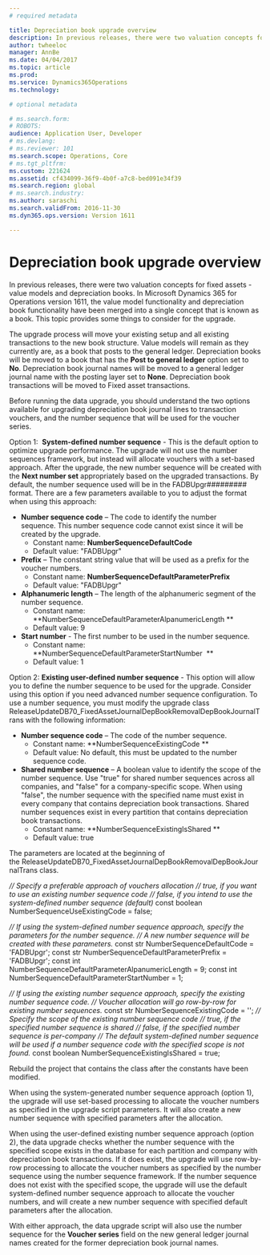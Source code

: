 ```yaml
---
# required metadata

title: Depreciation book upgrade overview
description: In previous releases, there were two valuation concepts for fixed assets -  value models and depreciation books. In Microsoft Dynamics 365 for Operations version 1611, the value model functionality and depreciation book functionality have been merged into a single concept that is known as a book. This topic provides some things to consider for the upgrade. 
author: twheeloc
manager: AnnBe
ms.date: 04/04/2017
ms.topic: article
ms.prod: 
ms.service: Dynamics365Operations
ms.technology: 

# optional metadata

# ms.search.form: 
# ROBOTS: 
audience: Application User, Developer
# ms.devlang: 
# ms.reviewer: 101
ms.search.scope: Operations, Core
# ms.tgt_pltfrm: 
ms.custom: 221624
ms.assetid: cf434099-36f9-4b0f-a7c8-bed091e34f39
ms.search.region: global
# ms.search.industry: 
ms.author: saraschi
ms.search.validFrom: 2016-11-30
ms.dyn365.ops.version: Version 1611

---
```


# Depreciation book upgrade overview

In previous releases, there were two valuation concepts for fixed assets -  value models and depreciation books. In Microsoft Dynamics 365 for Operations version 1611, the value model functionality and depreciation book functionality have been merged into a single concept that is known as a book. This topic provides some things to consider for the upgrade. 

The upgrade process will move your existing setup and all existing transactions to the new book structure. Value models will remain as they currently are, as a book that posts to the general ledger. Depreciation books will be moved to a book that has the **Post to general ledger** option set to **No**. Depreciation book journal names will be moved to a general ledger journal name with the posting layer set to **None**. Depreciation book transactions will be moved to Fixed asset transactions. 

Before running the data upgrade, you should understand the two options available for upgrading depreciation book journal lines to transaction vouchers, and the number sequence that will be used for the voucher series. 

Option 1:  **System-defined number sequence** - This is the default option to optimize upgrade performance. The upgrade will not use the number sequences framework, but instead will allocate vouchers with a set-based approach. After the upgrade, the new number sequence will be created with the **Next number set** appropriately based on the upgraded transactions. By default, the number sequence used will be in the FADBUpgr\#\#\#\#\#\#\#\#\# format. There are a few parameters available to you to adjust the format when using this approach:

-   **Number sequence code** – The code to identify the number sequence. This number sequence code cannot exist since it will be created by the upgrade.
    -   Constant name: **NumberSequenceDefaultCode**
    -   Default value: "FADBUpgr"
-   **Prefix** – The constant string value that will be used as a prefix for the voucher numbers.
    -   Constant name: **NumberSequenceDefaultParameterPrefix**
    -   Default value: "FADBUpgr"
-   **Alphanumeric length** – The length of the alphanumeric segment of the number sequence.
    -   Constant name: **NumberSequenceDefaultParameterAlpanumericLength **
    -   Default value: 9
-   **Start number** - The first number to be used in the number sequence.
    -   Constant name: **NumberSequenceDefaultParameterStartNumber  **
    -   Default value: 1

Option 2: **Existing user-defined number sequence** - This option will allow you to define the number sequence to be used for the upgrade. Consider using this option if you need advanced number sequence configuration. To use a number sequence, you must modify the upgrade class ReleaseUpdateDB70\_FixedAssetJournalDepBookRemovalDepBookJournalTrans with the following information:

-   **Number sequence code** – The code of the number sequence.
    -   Constant name: **NumberSequenceExistingCode **
    -   Default value: No default, this must be updated to the number sequence code.
-   **Shared number sequence** – A boolean value to identify the scope of the number sequence. Use "true" for shared number sequences across all companies, and "false" for a company-specific scope. When using "false", the number sequence with the specified name must exist in every company that contains depreciation book transactions. Shared number sequences exist in every partition that contains depreciation book transactions.
    -   Constant name: **NumberSequenceExistingIsShared **
    -   Default value: true

The parameters are located at the beginning of the ReleaseUpdateDB70\_FixedAssetJournalDepBookRemovalDepBookJournalTrans class. 

*// Specify a preferable approach of vouchers allocation* 
*// true, if you want to use an existing number sequence code* 
*// false, if you intend to use the system-defined number sequence (default)* const boolean NumberSequenceUseExistingCode = false;  

*// If using the system-defined number sequence approach, specify the parameters for the number sequence.*
*// A new number sequence will be created with these parameters.* 
const str NumberSequenceDefaultCode = 'FADBUpgr'; 
const str NumberSequenceDefaultParameterPrefix = 'FADBUpgr'; 
const int NumberSequenceDefaultParameterAlpanumericLength = 9; 
const int NumberSequenceDefaultParameterStartNumber = 1;   

*// If using the existing number sequence approach, specify the existing number sequence code.* 
*// Voucher allocation will go row-by-row for existing number sequences.* 
const str NumberSequenceExistingCode = ''; 
*// Specify the scope of the existing number sequence code* 
*// true, if the specified number sequence is shared* 
*// false, if the specified number sequence is per-company* 
*// The default system-defined number sequence will be used if a number sequence code with the specified scope is not found.* 
const boolean NumberSequenceExistingIsShared = true; 

Rebuild the project that contains the class after the constants have been modified. 

When using the system-generated number sequence approach (option 1), the upgrade will use set-based processing to allocate the voucher numbers as specified in the upgrade script parameters. It will also create a new number sequence with specified parameters after the allocation. 

When using the user-defined existing number sequence approach (option 2), the data upgrade checks whether the number sequence with the specified scope exists in the database for each partition and company with depreciation book transactions. If it does exist, the upgrade will use row-by-row processing to allocate the voucher numbers as specified by the number sequence using the number sequence framework. If the number sequence does not exist with the specified scope, the upgrade will use the default system-defined number sequence approach to allocate the voucher numbers, and will create a new number sequence with specified default parameters after the allocation.

With either approach, the data upgrade script will also use the number sequence for the **Voucher series** field on the new general ledger journal names created for the former depreciation book journal names.

